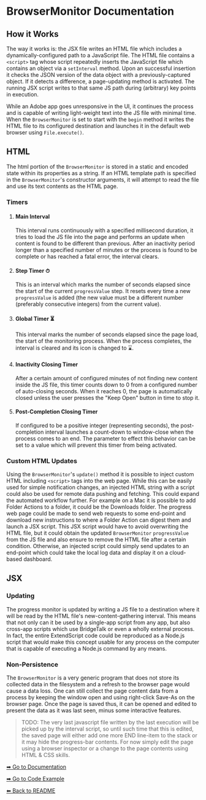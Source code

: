 # BrowserMonitor Documentation

## How it Works
The way it works is: the JSX file writes an HTML file which includes a dynamically-configured path to a JavaScript file. The HTML file contains a `<script>` tag whose script repeatedly inserts the JavaScript file which contains an object via a `setInterval` method. Upon an successful insertion it checks the JSON version of the data object with a previously-captured object. If it detects a difference, a page-updating method is activated. The running JSX script writes to that same JS path during (arbitrary) key points in execution.

While an Adobe app goes unresponsive in the UI, it continues the process and is capable of writing light-weight text into the JS file with minimal time. When the `BrowserMonitor` is set to start with the `begin` method it writes the HTML file to its configured destination and launches it in the default web browser using `File.execute()`.

## HTML
The html portion of the `BrowserMonitor` is stored in a static and encoded state within its properties as a string. If an HTML template path is specified in the `BrowserMonitor`'s constructor arguments, it will attempt to read the file and use its text contents as the HTML page.

### Timers
1. #### Main Interval
	This interval runs continuously with a specified millisecond duration, it tries to load the JS file into the page and performs an update when content is found to be different than previous. After an inactivity period longer than a specified number of minutes or the process is found to be complete or has reached a fatal error, the interval clears.
2. #### Step Timer ⏱
	This is an interval which marks the number of seconds elapsed since the start of the current `progressValue` step. It resets every time a new `progressValue` is added (the new value must be a different number (preferably consecutive integers) from the current value).
3. #### Global Timer ⏳
	This interval marks the number of seconds elapsed since the page load, the start of the monitoring process. When the process completes, the interval is cleared and its icon is changed to ⌛.
4. #### Inactivity Closing Timer
	After a certain amount of configured minutes of not finding new content inside the JS file, this timer counts down to 0 from a configured number of auto-closing seconds. When it reaches 0, the page is automatically closed unless the user presses the "Keep Open" button in time to stop it.
5. #### Post-Completion Closing Timer
	If configured to be a positive integer (representing seconds), the post-completion interval launches a count-down to window-close when the process comes to an end. The parameter to effect this behavior can be set to a value which will prevent this timer from being activated.

### Custom HTML Updates
Using the `BrowserMonitor`'s `update()` method it is possible to inject custom HTML including `<script>` tags into the web page. While this can be easily used for simple notification changes, an injected HTML string with a script could also be used for remote data pushing and fetching. This could expand the automated workflow further. For example on a Mac it is possible to add Folder Actions to a folder, it could be the Downloads folder. The progress web page could be made to send web requests to some end-point and download new instructions to where a Folder Action can digest them and launch a JSX script. This JSX script would have to avoid overwriting the HTML file, but it could obtain the updated `BrowserMonitor` `progressValue` from the JS file and also ensure to remove the HTML file after a certain condition.
Otherwise, an injected script could simply send updates to an end-point which could take the local log data and display it on a cloud-based dashboard.

## JSX

### Updating
The progress monitor is updated by writing a JS file to a destination where it will be read by the HTML file's new-content-gathering interval. This means that not only can it be used by a single-app script from any app, but also cross-app scripts which use BridgeTalk or even a wholly external process. In fact, the entire ExtendScript code could be reproduced as a Node.js script that would make this concept usable for any process on the computer that is capable of executing a Node.js command by any means.

### Non-Persistence
The `BrowserMonitor` is a very generic program that does not store its collected data in the filesystem and a refresh to the browser page would cause a data loss. One can still collect the page content data from a process by keeping the window open and using right-click Save-As on the browser page.
Once the page is saved thus, it can be opened and edited to present the data as it was last seen, minus some interactive features.
> TODO:
The very last javascript file written by the last execution will be picked up by the interval script, so until such time that this is edited, the saved page will either add one more END line-item to the stack or it may hide the progress-bar contents. For now simply edit the page using a browser inspector or a change to the page contents using HTML & CSS skills.

[➡ Go to Documentation](Documentation.md)

[➡ Go to Code Example](Code%20Example.md)

[⬅ Back to README](README.md)